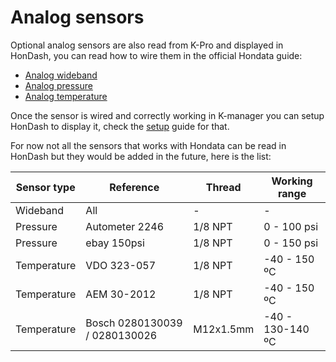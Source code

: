 # Analog sensors

Optional analog sensors are also read from K-Pro and displayed in HonDash, you can read how to wire them in the official Hondata guide:
* [Analog wideband](http://www.hondata.com/help/kmanager/index.html?analog_wideband.htm)
* [Analog pressure](http://www.hondata.com/help/kmanager/index.html?analog_pressure.htm)
* [Analog temperature](http://www.hondata.com/help/kmanager/index.html?analog_temperature.htm)

Once the sensor is wired and correctly working in K-manager you can setup HonDash to display it, check the [setup](https://pablobuenaposada.github.io/HonDash/SETUP.html) guide for that.

For now not all the sensors that works with Hondata can be read in HonDash but they would be added in the future, here is the list:

Sensor type | Reference | Thread | Working range
------- | --------- | ------ | ------
Wideband | All | - | -
Pressure | Autometer 2246 | 1/8 NPT | 0 - 100 psi
Pressure | ebay 150psi | 1/8 NPT | 0 - 150 psi
Temperature | VDO 323-057 | 1/8 NPT | -40 - 150 ºC
Temperature | AEM 30-2012 | 1/8 NPT | -40 - 150 ºC     
Temperature | Bosch 0280130039 / 0280130026 | M12x1.5mm | -40 - 130-140 ºC